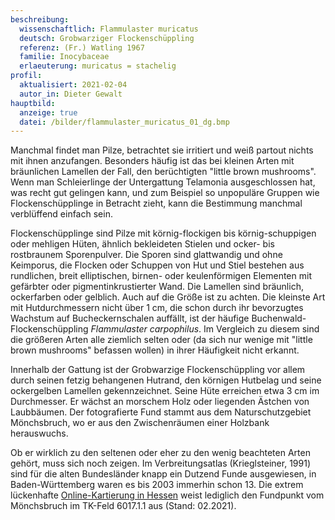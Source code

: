```yaml
---
beschreibung:
  wissenschaftlich: Flammulaster muricatus
  deutsch: Grobwarziger Flockenschüppling
  referenz: (Fr.) Watling 1967
  familie: Inocybaceae
  erlaeuterung: muricatus = stachelig
profil:
  aktualisiert: 2021-02-04
  autor_in: Dieter Gewalt
hauptbild:
  anzeige: true
  datei: /bilder/flammulaster_muricatus_01_dg.bmp
---
```

Manchmal findet man Pilze, betrachtet sie irritiert und weiß partout nichts mit ihnen anzufangen. Besonders häufig ist das bei kleinen Arten mit bräunlichen Lamellen der Fall, den berüchtigten "little brown mushrooms". Wenn man Schleierlinge der Untergattung Telamonia ausgeschlossen hat, was recht gut gelingen kann, und zum Beispiel so unpopuläre Gruppen wie Flockenschüpplinge in Betracht zieht, kann die Bestimmung manchmal verblüffend einfach sein. 

Flockenschüpplinge sind Pilze mit körnig-flockigen bis körnig-schuppigen oder mehligen Hüten, ähnlich bekleideten Stielen und ocker- bis rostbraunem Sporenpulver. Die Sporen sind glattwandig und ohne Keimporus, die Flocken oder Schuppen von Hut und Stiel bestehen aus rundlichen, breit elliptischen, birnen- oder keulenförmigen Elementen mit gefärbter oder pigmentinkrustierter Wand. Die Lamellen sind bräunlich, ockerfarben oder gelblich. Auch auf die Größe ist zu achten. Die kleinste Art mit Hutdurchmessern nicht über 1 cm, die schon durch ihr bevorzugtes Wachstum auf Bucheckernschalen auffällt, ist der häufige Buchenwald-Flockenschüppling *Flammulaster carpophilus*. Im Vergleich zu diesem sind die größeren Arten alle ziemlich selten oder (da sich nur wenige mit "little brown mushrooms" befassen wollen) in ihrer Häufigkeit nicht erkannt.

Innerhalb der Gattung ist der Grobwarzige Flockenschüppling vor allem durch seinen fetzig behangenen Hutrand, den körnigen Hutbelag und seine ockergelben Lamellen gekennzeichnet. Seine Hüte erreichen etwa 3 cm im Durchmesser. Er wächst an morschem Holz oder liegenden Ästchen von Laubbäumen. Der fotografierte Fund stammt aus dem Naturschutzgebiet Mönchsbruch, wo er aus den Zwischenräumen einer Holzbank herauswuchs.

Ob er wirklich zu den seltenen oder eher zu den wenig beachteten Arten gehört, muss sich noch zeigen. Im Verbreitungsatlas (Krieglsteiner, 1991) sind für die alten Bundesländer knapp ein Dutzend Funde ausgewiesen, in Baden-Württemberg waren es bis 2003 immerhin schon 13. Die extrem lückenhafte [Online-Kartierung in Hessen](http://hessen.pilze-deutschland.de/organismen/flammulaster-muricatus-fr-watling-1967) weist lediglich den Fundpunkt vom Mönchsbruch im TK-Feld 6017.1.1 aus (Stand: 02.2021).